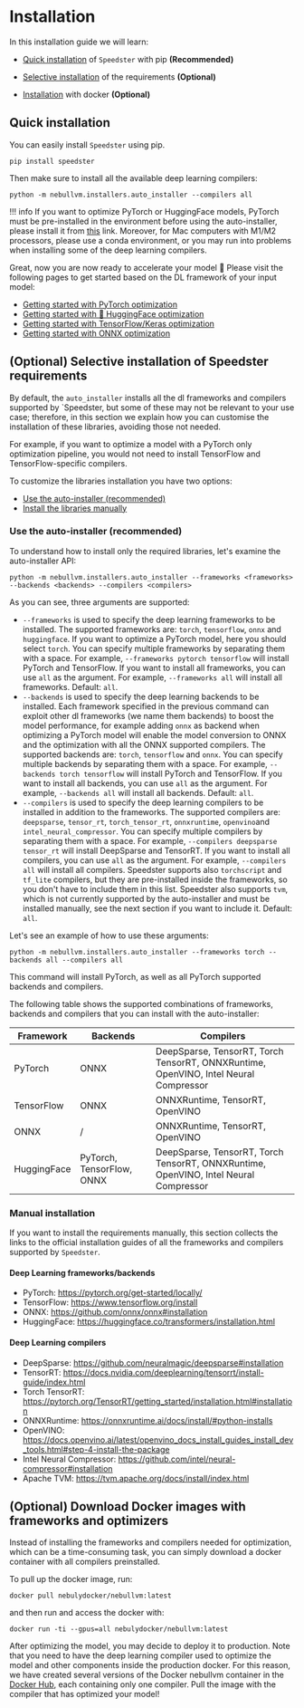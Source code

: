 # Installation
In this installation guide we will learn:

- [Quick installation](#quick-installation) of `Speedster` with pip **(Recommended)** 

- [Selective installation](#optional-selective-installation-of-speedster-requirements) of the requirements **(Optional)** 

- [Installation](#optional-download-docker-images-with-frameworks-and-optimizers) with docker **(Optional)** 

## Quick installation 
You can easily install `Speedster` using pip.

    pip install speedster

Then make sure to install all the available deep learning compilers:

    python -m nebullvm.installers.auto_installer --compilers all


!!! info
    If you want to optimize PyTorch or HuggingFace models, PyTorch must be pre-installed in the environment before using the auto-installer, please install it from [this](https://pytorch.org/get-started/locally/) link. Moreover, for Mac computers with M1/M2 processors, please use a conda environment, or you may run into problems when installing some of the deep learning compilers.

Great, now you are now ready to accelerate your model 🚀 Please visit the following pages to get started based on the DL framework of your input model:

- [Getting started with PyTorch optimization](./getting_started/pytorch_getting_started.md)
- [Getting started with 🤗 HuggingFace optimization](./getting_started/hf_getting_started.md)
- [Getting started with TensorFlow/Keras optimization](./getting_started/tf_getting_started.md)
- [Getting started with ONNX optimization](./getting_started/onnx_getting_started.md)


## (Optional) Selective installation of Speedster requirements

By default, the `auto_installer` installs all the dl frameworks and compilers supported by `Speedster, but some of these may not be relevant to your use case; therefore, in this section we explain how you can customise the installation of these libraries, avoiding those not needed.

For example, if you want to optimize a model with a PyTorch only optimization pipeline, you would not need to install TensorFlow and TensorFlow-specific compilers.

To customize the libraries installation you have two options:
- [Use the auto-installer (recommended)](#use-the-auto-installer-recommended)
- [Install the libraries manually](#manual-installation)

### Use the auto-installer (recommended)
To understand how to install only the required libraries, let's examine the auto-installer API:

    python -m nebullvm.installers.auto_installer --frameworks <frameworks> --backends <backends> --compilers <compilers>

As you can see, three arguments are supported:

- `--frameworks` is used to specify the deep learning frameworks to be installed. The supported frameworks are: `torch`, `tensorflow`, `onnx` and `huggingface`. If you want to optimize a PyTorch model, here you should select `torch`. You can specify multiple frameworks by separating them with a space. For example, `--frameworks pytorch tensorflow` will install PyTorch and TensorFlow. If you want to install all frameworks, you can use `all` as the argument. For example, `--frameworks all` will install all frameworks. Default: `all`.
- `--backends` is used to specify the deep learning backends to be installed. Each framework specified in the previous command can exploit other dl frameworks (we name them backends) to boost the model performance, for example adding `onnx` as backend when optimizing a PyTorch model will enable the model conversion to ONNX and the optimization with all the ONNX supported compilers. The supported backends are: `torch`, `tensorflow` and `onnx`. You can specify multiple backends by separating them with a space. For example, `--backends torch tensorflow` will install PyTorch and TensorFlow. If you want to install all backends, you can use `all` as the argument. For example, `--backends all` will install all backends. Default: `all`.
- `--compilers` is used to specify the deep learning compilers to be installed in addition to the frameworks. The supported compilers are: `deepsparse`, `tensor_rt`, `torch_tensor_rt`, `onnxruntime`, `openvino`and `intel_neural_compressor`. You can specify multiple compilers by separating them with a space. For example, `--compilers deepsparse tensor_rt` will install DeepSparse and TensorRT. If you want to install all compilers, you can use `all` as the argument. For example, `--compilers all` will install all compilers. Speedster supports also `torchscript` and `tf_lite` compilers, but they are pre-installed inside the frameworks, so you don't have to include them in this list. Speedster also supports `tvm`, which is not currently supported by the auto-installer and must be installed manually, see the next section if you want to include it.  Default: `all`.

Let's see an example of how to use these arguments:

    python -m nebullvm.installers.auto_installer --frameworks torch --backends all --compilers all

This command will install PyTorch, as well as all PyTorch supported backends and compilers.

The following table shows the supported combinations of frameworks, backends and compilers that you can install with the auto-installer:

| Framework   | Backends                  | Compilers                                                                                        |
|-------------|---------------------------|--------------------------------------------------------------------------------------------------|
| PyTorch       | ONNX                      | DeepSparse, TensorRT, Torch TensorRT, ONNXRuntime, OpenVINO, Intel Neural Compressor |
| TensorFlow  | ONNX                      | ONNXRuntime, TensorRT, OpenVINO                                                      |
| ONNX        | /                         | ONNXRuntime, TensorRT, OpenVINO                                                     |
| HuggingFace | PyTorch, TensorFlow, ONNX | DeepSparse, TensorRT, Torch TensorRT, ONNXRuntime, OpenVINO, Intel Neural Compressor           |

### Manual installation

If you want to install the requirements manually, this section collects the links to the official installation guides of all the frameworks and compilers supported by `Speedster`.

#### Deep Learning frameworks/backends
- PyTorch: https://pytorch.org/get-started/locally/
- TensorFlow: https://www.tensorflow.org/install
- ONNX: https://github.com/onnx/onnx#installation
- HuggingFace: https://huggingface.co/transformers/installation.html

#### Deep Learning compilers
- DeepSparse: https://github.com/neuralmagic/deepsparse#installation
- TensorRT: https://docs.nvidia.com/deeplearning/tensorrt/install-guide/index.html
- Torch TensorRT: https://pytorch.org/TensorRT/getting_started/installation.html#installation
- ONNXRuntime: https://onnxruntime.ai/docs/install/#python-installs
- OpenVINO: https://docs.openvino.ai/latest/openvino_docs_install_guides_install_dev_tools.html#step-4-install-the-package
- Intel Neural Compressor: https://github.com/intel/neural-compressor#installation
- Apache TVM: https://tvm.apache.org/docs/install/index.html


## (Optional) Download Docker images with frameworks and optimizers

Instead of installing the frameworks and compilers needed for optimization, which can be a time-consuming task, you can simply download a docker container with all compilers preinstalled.

To pull up the docker image, run:

    docker pull nebulydocker/nebullvm:latest

and then run and access the docker with:

    docker run -ti --gpus=all nebulydocker/nebullvm:latest

After optimizing the model, you may decide to deploy it to production. Note that you need to have the deep learning compiler used to optimize the model and other components inside the production docker. For this reason, we have created several versions of the Docker nebullvm container in the [Docker Hub](https://hub.docker.com/repository/docker/nebulydocker/nebullvm), each containing only one compiler. Pull the image with the compiler that has optimized your model!